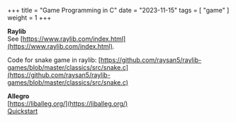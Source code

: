 +++
title = "Game Programming in C"
date = "2023-11-15"
tags = [
    "game"
]
weight = 1
+++


**Raylib**  
See [https://www.raylib.com/index.html](https://www.raylib.com/index.html).  

Code for snake game in raylib: [https://github.com/raysan5/raylib-games/blob/master/classics/src/snake.c](https://github.com/raysan5/raylib-games/blob/master/classics/src/snake.c)  

**Allegro**  
[https://liballeg.org/](https://liballeg.org/)  
[Quickstart](https://github.com/liballeg/allegro_wiki/wiki/Quickstart)  
